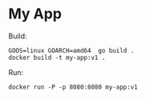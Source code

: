 # My App

Build:

```
GOOS=linux GOARCH=amd64  go build .
docker build -t my-app:v1 .
```

Run:

```
docker run -P -p 8080:8080 my-app:v1
```